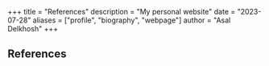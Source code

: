 +++
title = "References"
description = "My personal website"
date = "2023-07-28"
aliases = ["profile", "biography", "webpage"]
author = "Asal Delkhosh"
+++

## References
